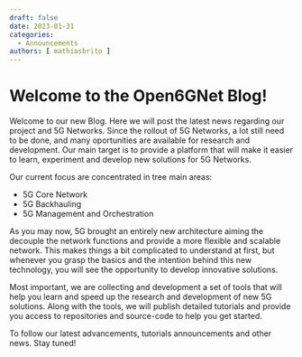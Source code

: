 ```yaml
---
draft: false 
date: 2023-01-31
categories:
  - Announcements
authors: [ mathiasbrito ]
---
```


# Welcome to the Open6GNet Blog!

Welcome to our new Blog. Here we will post the latest news regarding our project and 5G Networks. Since the rollout of
5G Networks, a lot still need to be done, and many oportunities are available for research and development. Our main
target is to provide a platform that will make it easier to learn, experiment and develop new solutions for 5G Networks.

Our current focus are concentrated in tree main areas:

- 5G Core Network
- 5G Backhauling
- 5G Management and Orchestration

As you may now, 5G brought an entirely new architecture aiming the decouple the network functions and provide a more
flexible and scalable network. This makes things a bit complicated to understand at first, but whenever you grasp the
basics and the intention behind this new technology, you will see the opportunity to develop innovative solutions.

Most important, we are collecting and development a set of tools that will help you learn and speed up the research
and development of new 5G solutions. Along with the tools, we will publish detailed tutorials and provide you access
to repositories and source-code to help you get started.

To follow our latest advancements, tutorials announcements and other news. Stay tuned!

